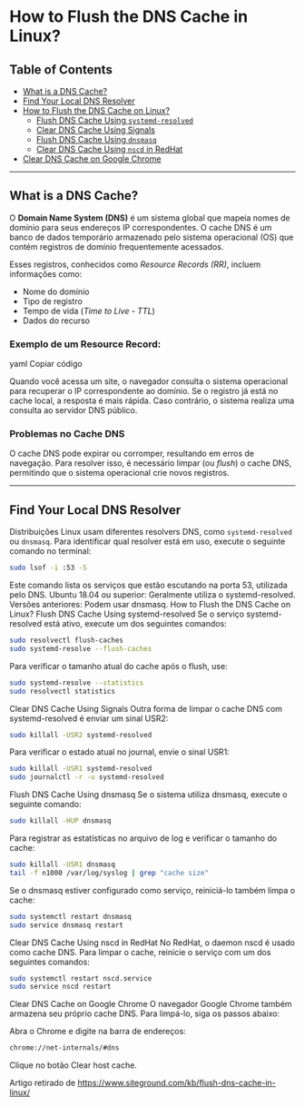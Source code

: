 # How to Flush the DNS Cache in Linux?

## Table of Contents
- [What is a DNS Cache?](#what-is-a-dns-cache)
- [Find Your Local DNS Resolver](#find-your-local-dns-resolver)
- [How to Flush the DNS Cache on Linux?](#how-to-flush-the-dns-cache-on-linux)
  - [Flush DNS Cache Using `systemd-resolved`](#flush-dns-cache-using-systemd-resolved)
  - [Clear DNS Cache Using Signals](#clear-dns-cache-using-signals)
  - [Flush DNS Cache Using `dnsmasq`](#flush-dns-cache-using-dnsmasq)
  - [Clear DNS Cache Using `nscd` in RedHat](#clear-dns-cache-using-nscd-in-redhat)
- [Clear DNS Cache on Google Chrome](#clear-dns-cache-on-google-chrome)

---

## What is a DNS Cache?

O **Domain Name System (DNS)** é um sistema global que mapeia nomes de domínio para seus endereços IP correspondentes. O cache DNS é um banco de dados temporário armazenado pelo sistema operacional (OS) que contém registros de domínio frequentemente acessados.

Esses registros, conhecidos como *Resource Records (RR)*, incluem informações como:
- Nome do domínio
- Tipo de registro
- Tempo de vida (*Time to Live - TTL*)
- Dados do recurso

### Exemplo de um Resource Record:
<name> <ttl> <class> <type> <rdlength> <radata>

yaml
Copiar código

Quando você acessa um site, o navegador consulta o sistema operacional para recuperar o IP correspondente ao domínio. Se o registro já está no cache local, a resposta é mais rápida. Caso contrário, o sistema realiza uma consulta ao servidor DNS público.

### Problemas no Cache DNS
O cache DNS pode expirar ou corromper, resultando em erros de navegação. Para resolver isso, é necessário limpar (ou *flush*) o cache DNS, permitindo que o sistema operacional crie novos registros.

---

## Find Your Local DNS Resolver

Distribuições Linux usam diferentes resolvers DNS, como `systemd-resolved` ou `dnsmasq`. Para identificar qual resolver está em uso, execute o seguinte comando no terminal:

```bash
sudo lsof -i :53 -S
```
Este comando lista os serviços que estão escutando na porta 53, utilizada pelo DNS.
Ubuntu 18.04 ou superior: Geralmente utiliza o systemd-resolved.
Versões anteriores: Podem usar dnsmasq.
How to Flush the DNS Cache on Linux?
Flush DNS Cache Using systemd-resolved
Se o serviço systemd-resolved está ativo, execute um dos seguintes comandos:

```bash
sudo resolvectl flush-caches
sudo systemd-resolve --flush-caches
```
Para verificar o tamanho atual do cache após o flush, use:

```bash
sudo systemd-resolve --statistics
sudo resolvectl statistics
```

Clear DNS Cache Using Signals
Outra forma de limpar o cache DNS com systemd-resolved é enviar um sinal USR2:

```bash
sudo killall -USR2 systemd-resolved
```
Para verificar o estado atual no journal, envie o sinal USR1:

```bash
sudo killall -USR1 systemd-resolved
sudo journalctl -r -u systemd-resolved
```

Flush DNS Cache Using dnsmasq
Se o sistema utiliza dnsmasq, execute o seguinte comando:

```bash
sudo killall -HUP dnsmasq
```
Para registrar as estatísticas no arquivo de log e verificar o tamanho do cache:

```bash
sudo killall -USR1 dnsmasq
tail -f n1000 /var/log/syslog | grep "cache size"
```
Se o dnsmasq estiver configurado como serviço, reiniciá-lo também limpa o cache:

```bash
sudo systemctl restart dnsmasq
sudo service dnsmasq restart
```
Clear DNS Cache Using nscd in RedHat
No RedHat, o daemon nscd é usado como cache DNS. Para limpar o cache, reinicie o serviço com um dos seguintes comandos:

```bash
sudo systemctl restart nscd.service
sudo service nscd restart
```
Clear DNS Cache on Google Chrome
O navegador Google Chrome também armazena seu próprio cache DNS. Para limpá-lo, siga os passos abaixo:

Abra o Chrome e digite na barra de endereços:
```bash
chrome://net-internals/#dns
```
Clique no botão Clear host cache.

Artigo retirado de https://www.siteground.com/kb/flush-dns-cache-in-linux/
